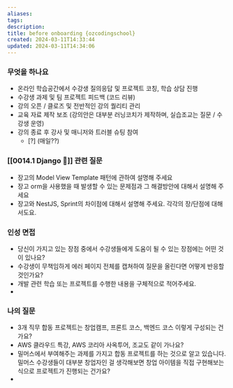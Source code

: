 ```yaml
---
aliases: 
tags: 
description:
title: before onboarding {ozcodingschool}
created: 2024-03-11T14:33:44
updated: 2024-03-11T14:34:06
---
```


### 무엇을 하나요

- 온라인 학습공간에서 수강생 질의응답 및 프로젝트 코칭, 학습 상담 진행
- 수강생 과제 및 팀 프로젝트 피드백 (코드 리뷰)
- 강의 오픈 / 클로즈 및 전반적인 강의 퀄리티 관리
- 교육 자료 제작 보조 (강의안은 대부분 러닝코치가 제작하며, 실습조교는 질문 / 수강생 운영)
- 강의 종료 후 강사 및 매니저와 트러블 슈팅 참여 
	- [?] (매일??)

### [[0014.1 Django 🎈]] 관련 질문

- 장고의 Model View Template 패턴에 관하여 설명해 주세요
- 장고 orm을 사용했을 때 발생할 수 있는 문제점과 그 해결방안에 대해서 설명해 주세요
- 장고와 NestJS, Sprint의 차이점에 대해서 설명해 주세요. 각각의 장/단점에 대해서도요.

### 인성 면접

- 당신이 가지고 있는 장점 중에서 수강생들에게 도움이 될 수 있는 장점에는 어떤 것이 있나요?
- 수강생이 무책임하게 에러 페이지 전체를 캡쳐하여 질문을 올린다면 어떻게 반응할 것인가요?
- 개발 관련 학습 또는 프로젝트를 수행한 내용을 구체적으로 적어주세요.
- 

### 나의 질문

- 3개 직무 합동 프로젝트는 창업캠프, 프론트 코스, 백엔드 코스 이렇게 구성되는 건가요?
- AWS 클라우드 특강, AWS 코리아 사옥투어, 조교도 같이 가나요?
- 밀머스에서 부여해주는 과제를 가지고 합동 프로젝트를 하는 것으로 알고 있습니다. 밀머스 수강생들이 대부분 창업자인 걸 생각해보면 창업 아이템을 직접 구현해보는 식으로 프로젝트가 진행되는 건가요?
- 
